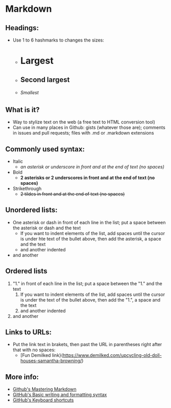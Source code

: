# Markdown

## Headings:
* Use 1 to 6 hashmarks to changes the sizes:
  * # Largest
  * ## Second largest
  * ###### Smallest

## What is it?
* Way to stylize text on the web (a free text to HTML conversion tool)
* Can use in many places in Github: gists (whatever those are); comments in issues and pull requests; files with .md or .markdown extensions

## Commonly used syntax:
* Italic
  * *an asterisk or underscore in front and at the end of text (no spaces)*
* Bold
  * **2 asterisks or 2 underscores in front and at the end of text (no spaces)**
* Strikethrough
  * ~~2 tildes in front and at the end of text (no spaces)~~

## Unordered lists:
* One asterisk or dash in front of each line in the list; put a space between the asterisk or dash and the text
  * If you want to indent elements of the list, add spaces until the cursor is under hte text of the bullet above, then add the asterisk, a space and the text
  * and another indented
* and another
  
## Ordered lists
1. "1." in front of each line in the list; put a space between the "1." and the text
   1. If you want to indent elements of the list, add spaces until the cursor is under the text of the bullet above, then add the "1.", a space and the text
   1. and another indented
1. and another

## Links to URLs:
* Put the link text in brakets, then past the URL in parentheses right after that with no spaces:
  * [Fun Demilked link}(https://www.demilked.com/upcycling-old-doll-houses-samantha-browning/)

## More info:
* [Github's Mastering Markdown](https://guides.github.com/features/mastering-markdown/)
* [GitHub's Basic writing and formatting syntax](https://docs.github.com/en/free-pro-team@latest/github/writing-on-github/basic-writing-and-formatting-syntax)
* [GitHub's Keyboard shortcuts](https://docs.github.com/en/free-pro-team@latest/github/getting-started-with-github/keyboard-shortcuts)
